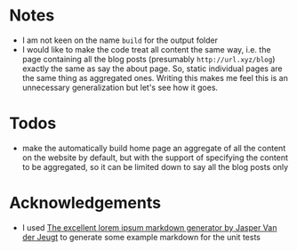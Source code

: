 # Notes
- I am not keen on the name `build` for the output folder
- I would like to make the code treat all content the same way, i.e. the page containing all the blog posts (presumably `http://url.xyz/blog`) exactly the same as say the about page. So, static individual pages are the same thing as aggregated ones. Writing this makes me feel this is an unnecessary generalization but let's see how it goes.

# Todos
- make the automatically build home page an aggregate of all the content on the website by default, but with the support of specifying the content to be aggregated, so it can be limited down to say all the blog posts only

# Acknowledgements
- I used [The excellent lorem ipsum markdown generator by Jasper Van der Jeugt](https://jaspervdj.be/lorem-markdownum/) to generate some example markdown for the unit tests
